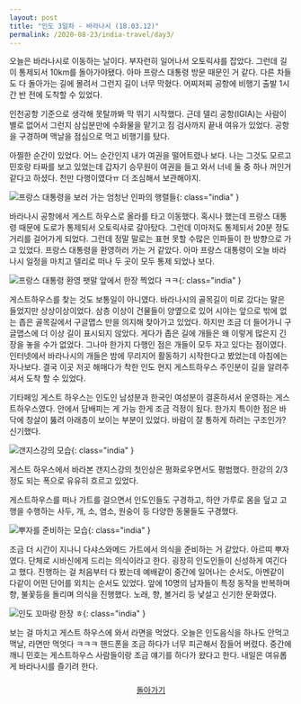 ```yaml
---
layout: post
title: "인도 3일차 - 바라나시 (18.03.12)"
permalink: /2020-08-23/india-travel/day3/
---
```

오늘은 바라나시로 이동하는 날이다. 부자런히 일어나서 오토릭샤를 잡았다. 그런데 길이 통제되서 10km를 돌아가야됐다. 아마 프랑스 대통령 방문 때문인 거 같다. 다른 차들도 다 돌아가는 길에 몰려서 그런지 길이 너무 막혔다. 어찌저찌 공항에 비행기 출발 1시간 반 전에 도착할 수 있었다.

인천공항 기준으로 생각해 못탈까봐 막 뛰기 시작했다. 근데 델리 공항(IGIA)는 사람이 별로 없어서 그런지 삼십분만에 수화물을 맡기고 짐 검사까지 끝내 여유가 있었다. 공항을 구경하며 맥날을 점심으로 먹고 비행기를 탔다.

아찔한 순간이 있었다. 어느 순간인지 내가 여권을 떨어트렸나 보다. 나는 그것도 모르고 민호랑 타짜를 보고 있었는데 갑자기 승무원이 여권을 들고 와서 너네 둘 중 하나 꺼인거 같다고 하셨다. 천만 다행이였다ㅠ 더 조심해서 보관해야지.

![프랑스 대통령을 보러 가는 엄청난 인파의 행렬들](https://www.notion.so/image/https%3A%2F%2Fs3-us-west-2.amazonaws.com%2Fsecure.notion-static.com%2F67ba0c38-c635-486f-bbe0-ce3e6d823611%2FP20180312_184334817_C5C86843-3C85-4085-BB8B-BA9C2F2C1328.jpg?table=block&id=8f004d1e-856c-4b1c-a098-714bb3302c38&width=1060&userId=&cache=v2){: class="india" }

바라나시 공항에서 게스트 하우스로 올라를 타고 이동했다. 혹시나 했는데 프랑스 대통령 때문에 도로가 통제되서 오토릭샤로 갈아탔다. 그런데 이마저도 통제되서 20분 정도 거리를 걸어가게 되었다. 그런데 정말 말로는 표현 못할 수많은 인파들이 한 방향으로 가고 있었다. 프랑스 대통령을 환영하러 가는 거 같았다. 아마 프랑스 대통령이 오늘 바라나시 일정을 마치고 델리로 떠나 두 곳이 모두 통제 되었나 보다.

![프랑스 대통령 환영 팻말 앞에서 한장 찍었다 ㅋㅋ](https://www.notion.so/image/https%3A%2F%2Fs3-us-west-2.amazonaws.com%2Fsecure.notion-static.com%2Fba89b7f5-d02a-418a-9b93-5e815fe76781%2FP20180312_184445256_5DDD4324-1442-43C5-8F03-82A5E5380B9D.jpg?table=block&id=b4f7cc50-b40a-41c8-b097-d9199769ec1d&width=770&userId=&cache=v2){: class="india" }

게스트하우스를 찾는 것도 보통일이 아니였다. 바라나시의 골목길이 미로 갔다는 말은 들었지만 상상이상이었다. 삼층 이상이 건물들이 양옆으로 있어 시야는 앞으로 밖에 없는 좁은 골목길에서 구글맵스 만을 의지해 찾아가고 있었다. 하지만 조금 더 들어가니 구글맵스에 더 이상 길이 표시되지 않았다. 게다가 좁은 길에 개들은 왜 이렇게 많은지 긴장을 놓을 수가 없었다. 그나마 한가지 다행인 점은 개들이 모두 자고 있다는 점이였다. 인터넷에서 바라나시의 개들은 밤에 무리지어 활동하기 시작한다고 봤었는데 아침에는 자나보다. 결국 이곳 저곳 해매다가 착한 인도 현지 게스트하우스 주인분이 길을 알려주셔서 도착 할 수 있었다.

기타페잉 게스트 하우스는 인도인 남성분과 한국인 여성분이 결혼하셔서 운영하는 게스트하우스였다. 안에서 담배피는 게 가능 한게 조금 걱정이 됬다. 한가지 특이한 점은 바닥에 창살이 뚫려 아래층이 보이는 부분이 있었다. 바람이 잘 통하게 하려는 구조인가? 신기했다.

![갠지스강의 모습](https://www.notion.so/image/https%3A%2F%2Fs3-us-west-2.amazonaws.com%2Fsecure.notion-static.com%2Fd3064be3-d5b3-4030-91c1-bd90277c7037%2FP20180313_153535671_33712D31-2BAA-47C0-91E5-A631A3405C5C.jpg?table=block&id=5a3850d8-7aea-4df7-8b48-14548984fa32&width=1060&userId=&cache=v2){: class="india" }

게스트 하우스에서 바라본 갠지스강의 첫인상은 평화로우면서도 평범했다. 한강의 2/3 정도 되는 폭으로 유유히 흐르고 있었다.

게스트하우스를 떠나 가트를 걸으면서 인도인들도 구경하고, 하얀 가루로 몸을 덮고 고행을 수행하는 사두, 개, 소, 염소, 원숭이 등 다양한 동물들도 구경했다.

![뿌자를 준비하는 모습](https://www.notion.so/image/https%3A%2F%2Fs3-us-west-2.amazonaws.com%2Fsecure.notion-static.com%2F480f427c-59e5-4932-9502-ac8b8112bd39%2FP20180312_214445437_A440F2D2-E518-4428-8E3B-7F114864E69C.jpg?table=block&id=1ca23a19-b04a-4007-a93c-3611692c2f02&width=1060&userId=&cache=v2){: class="india" }

조금 더 시간이 지나니 다샤스와메드 가트에서 의식을 준비하는 거 같았다. 아르띠 뿌자였다. 단체로 시바신에게 드리는 의식이라고 한다. 굉장히 인도인들이 신성하게 여긴다고 했다. 진행하는 걸 처음부터 다 봤는데 예배같이 중간에 일어나는 순서도, 아멘같이 다같이 어떤 단어를 외치는 순서도 있었다. 앞에 10명의 남자들이 특정 동작을 반복하며 향, 불꽃등을 돌리며 의식을 진행했다. 노래, 향, 볼거리 등 낯설고 신기한 문화였다.

![인도 꼬마랑 한장 ㅎ](https://www.notion.so/image/https%3A%2F%2Fs3-us-west-2.amazonaws.com%2Fsecure.notion-static.com%2F3916e8ea-5638-47c3-8cec-26f228aa1877%2FP20180312_231400774_07DF6CDB-E96C-4E5E-8803-E69FC0F4EA2C.jpg?table=block&id=5f5050a7-d5ee-46e4-abf7-4f7a6319aae1&width=1060&userId=&cache=v2){: class="india" }

보는 걸 마치고 게스트 하우스에 와서 라면을 먹었다. 오늘은 인도음식을 하나도 안먹고 맥날, 라면만 먹엇다 ㅋㅋㅋ 핸드폰을 조금 하다가 너무 피곤해서 잠들어 버렸다. 중간에 깨니 민호는 게스트하우스 사람들이랑 조금 얘기를 하다가 왔다고 한다. 내일은 여유롭게 바라나시를 즐기려 한다.

<div style="text-align: center; padding-top: .5rem;">
<a href="/life/2020-08-23/india-travel">돌아가기</a>
</div>